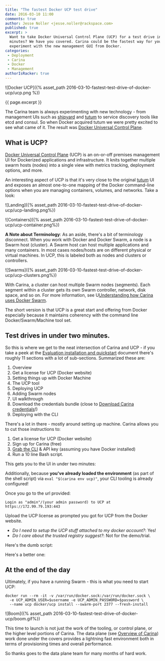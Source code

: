 ```yaml
---
title: "The fastest Docker UCP test drive"
date: 2016-03-10 11:00
comments: true
author: Jesse Noller <jesse.noller@rackspace.com>
published: true
excerpt: >
  Want to take Docker Universal Control Plane (UCP) for a test drive in under two
  minutes? We have you covered. Carina could be the fastest way for you to
  experiment with the new management GUI from Docker.
categories:
 - Deployment
 - Carina
 - Docker
 - Management
authorIsRacker: true
---
```


![Docker UCP]({% asset_path 2016-03-10-fastest-test-drive-of-docker-ucp/ucp.png %})

{{ page.excerpt }}

The Carina team is always experimenting with new technology - from management UIs such as
[shipyard] and [tutum] to service discovery tools like etcd and consul. So when
Docker acquired tutum we were pretty excited to see what came of it. The result
was [Docker Universal Control Plane].

## What is UCP?

[Docker Universal Control Plane] (UCP) is an on-or-off premises management UI for
Dockerized applications and infrastructure. It knits together multiple swarm hosts
(nodes) into a single view with metrics tracking, deployment options, and more.

An interesting aspect of UCP is that it's very close to the original [tutum] UI and exposes
an almost one-to-one mapping of the Docker command-line options when you are
managing containers, volumes, and networks. Take a look:

![Landing]({% asset_path 2016-03-10-fastest-test-drive-of-docker-ucp/ucp-landing.png%})

![Containers]({% asset_path 2016-03-10-fastest-test-drive-of-docker-ucp/ucp-container.png%})

**A Note about Terminology**: As an aside, there's a bit of terminology disconnect. When
you work with Docker and Docker Swarm, a node is a Swarm host (cluster). A Swarm
host can host multiple applications and many containers. In most cases nodes/hosts
are on different physical or virtual machines. In UCP, this is labeled both as
nodes and clusters or controllers.

![Swarms]({% asset_path 2016-03-10-fastest-test-drive-of-docker-ucp/ucp-clusters.png%})

With Carina, a cluster can host multiple Swarm nodes (segments). Each segment within
a cluster gets its own Swarm controller, network, disk space, and so on. For more
information, see U[Understanding how Carina uses Docker Swarm].

The short version is that UCP is a great start and offering from Docker especially
because it maintains coherency with the command line Docker/Swarm/Machine tool set.

## Test drives in under two minutes.

So this is where we get to the neat intersection of Carina and UCP - if you
take a peek at the [Evaluation installation and quickstart] document there's
roughly 11 sections with a lot of sub-sections. Summarized these are:

1. Overview
2. Get a license for UCP (Docker website)
3. Setting things up with Docker Machine
4. The UCP tool
5. Deploying UCP
6. Adding Swarm nodes
7. UI walkthrough
8. Download the credentials bundle (close to [Download Carina credentials]!)
9. Deploying with the CLI

There's a lot in there - mostly around setting up machine. Carina allows you
to cut those instructions to:

1. Get a license for UCP (Docker website)
1. Sign up for Carina (free)
2. [Grab the CLI] & API key (assuming you have Docker installed)
3. Run a 10 line Bash script.

This gets you to the UI in under two minutes:

<script src="https://gist.github.com/jnoller/2898492bd9f45d3d49ca.js"></script>

Additionally, because **you've already loaded the environment** (as part of the
shell script) via `eval "$(carina env ucp)"`, your CLI tooling is already
configured!

Once you go to the url provided:

```
Login as "admin"/(your admin password) to UCP at https://172.99.79.193:443
```

Upload the UCP license as prompted you got for UCP from the Docker website.

* *Do I need to setup the UCP stuff attached to my docker account?*: Yes!
* *Do I care about the trusted registry suggest?*: Not for the demo/trial.


Here's the dumb script:

<script src="https://gist.github.com/jnoller/b8a766c2460e39910360.js"></script>

Here's a better one:

<script src="https://gist.github.com/jnoller/85c8f503edc81d80002f.js"></script>


## At the end of the day

Ultimately, if you have a running Swarm - this is what you need to start UCP:

```
docker run --rm -it -v /var/run/docker.sock:/var/run/docker.sock \
  -e UCP_ADMIN_USER=$username -e UCP_ADMIN_PASSWORD=$password \
  --name ucp docker/ucp install --swarm-port 2377 --fresh-install
```

![Boom]({% asset_path 2016-03-10-fastest-test-drive-of-docker-ucp/boom.gif%})

This time to launch is not just the work of the tooling, or control plane, or
the higher level portions of Carina. The data plane (see [Overview of Carina])
work done under the covers provides a lightning fast environment both in
terms of provisioning times and overall performance.

So thanks goes to the data plane team for many months of hard work.


[Overview of Carina]: https://getcarina.com/docs/overview-of-carina/
[Grab the CLI]: https://getcarina.com/docs/getting-started/getting-started-carina-cli/
[Download Carina credentials]: https://getcarina.com/docs/references/carina-credentials/
[Evaluation installation and quickstart]: https://docs.docker.com/ucp/evaluation-install/
[Understanding how Carina uses Docker Swarm]: https://getcarina.com/docs/concepts/docker-swarm-carina/
[tutum]: https://www.tutum.co/
[Docker Universal Control Plane]: https://www.docker.com/products/docker-universal-control-plane
[shipyard]: https://shipyard-project.com/
[Docker Swarm and Carina]: https://getcarina.com/docs/concepts/docker-swarm-carina/
